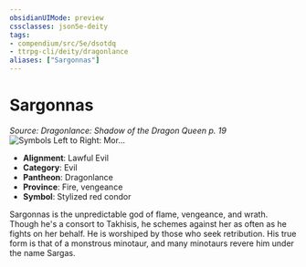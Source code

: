 ```yaml
---
obsidianUIMode: preview
cssclasses: json5e-deity
tags:
- compendium/src/5e/dsotdq
- ttrpg-cli/deity/dragonlance
aliases: ["Sargonnas"]
---
```

# Sargonnas
*Source: Dragonlance: Shadow of the Dragon Queen p. 19* 
![Symbols Left to Right: Mor...](/3-Mechanics/CLI/deities/img/dsotdq-017-00-040-o-evil-trio.webp#symbol "Symbols Left to Right: Morgion, Nuitari, and Sargonnas")

- **Alignment**: Lawful Evil
- **Category**: Evil
- **Pantheon**: Dragonlance
- **Province**: Fire, vengeance
- **Symbol**: Stylized red condor

Sargonnas is the unpredictable god of flame, vengeance, and wrath. Though he's a consort to Takhisis, he schemes against her as often as he fights on her behalf. He is worshiped by those who seek retribution. His true form is that of a monstrous minotaur, and many minotaurs revere him under the name Sargas.